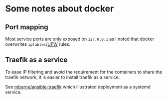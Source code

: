 # Some notes about docker

## Port mapping

Most service ports are only exposed on `127.0.0.1` as I noted that docker overwrites `iptables`/[UFW](https://help.ubuntu.com/community/UFW) rules.

## Traefik as a service

To ease IP filtering and avoid the requirement for the containers to share the traefik network, it is easier to install traefik as a service.

See [mborne/ansible-traefik](https://github.com/mborne/ansible-traefik#ansible-traefik) which illustrated deployment as a systemd service.
